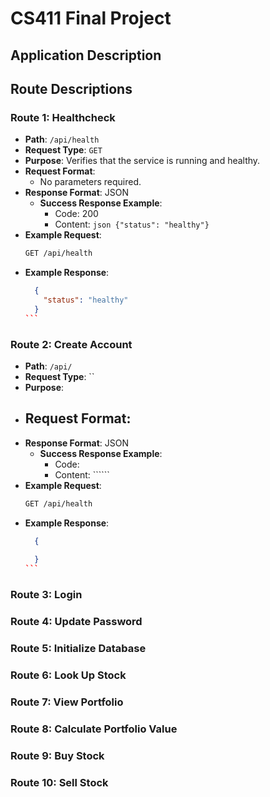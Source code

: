 # CS411 Final Project

## Application Description


## Route Descriptions

### Route 1: Healthcheck
- **Path**: `/api/health`
- **Request Type**: `GET`
- **Purpose**: Verifies that the service is running and healthy.
- **Request Format**:
  - No parameters required.
- **Response Format**: JSON
  - **Success Response Example**:
    - Code: 200
    - Content: ```json {"status": "healthy"}```
- **Example Request**:
  ```bash
  GET /api/health
- **Example Response**:
  ````json
    {
      "status": "healthy"
    }
  ```
  
### Route 2: Create Account
- **Path**: `/api/`
- **Request Type**: ``
- **Purpose**: 
- **Request Format**:
  - 
- **Response Format**: JSON
  - **Success Response Example**:
    - Code: 
    - Content: ``````
- **Example Request**:
  ```bash
  GET /api/health
- **Example Response**:
  ````json
    {
      
    }
  ```


### Route 3: Login



### Route 4: Update Password



### Route 5: Initialize Database



### Route 6: Look Up Stock



### Route 7: View Portfolio



### Route 8: Calculate Portfolio Value



### Route 9: Buy Stock



### Route 10: Sell Stock
